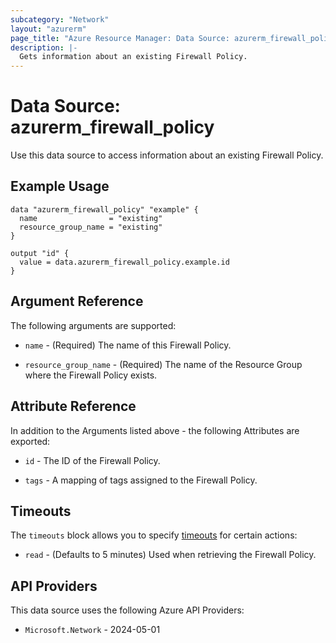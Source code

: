 ```yaml
---
subcategory: "Network"
layout: "azurerm"
page_title: "Azure Resource Manager: Data Source: azurerm_firewall_policy"
description: |-
  Gets information about an existing Firewall Policy.
---
```


# Data Source: azurerm_firewall_policy

Use this data source to access information about an existing Firewall Policy.

## Example Usage

```hcl
data "azurerm_firewall_policy" "example" {
  name                = "existing"
  resource_group_name = "existing"
}

output "id" {
  value = data.azurerm_firewall_policy.example.id
}
```

## Argument Reference

The following arguments are supported:

* `name` - (Required) The name of this Firewall Policy.

* `resource_group_name` - (Required) The name of the Resource Group where the Firewall Policy exists.

## Attribute Reference

In addition to the Arguments listed above - the following Attributes are exported:

* `id` - The ID of the Firewall Policy.

* `tags` - A mapping of tags assigned to the Firewall Policy.

## Timeouts

The `timeouts` block allows you to specify [timeouts](https://developer.hashicorp.com/terraform/language/resources/configure#define-operation-timeouts) for certain actions:

* `read` - (Defaults to 5 minutes) Used when retrieving the Firewall Policy.

## API Providers
<!-- This section is generated, changes will be overwritten -->
This data source uses the following Azure API Providers:

* `Microsoft.Network` - 2024-05-01
